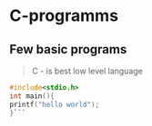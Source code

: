 # C-programms
## Few basic programs
> C - is best low level language
```C 
#include<stdio.h>
int main(){
printf("hello world");
}```
